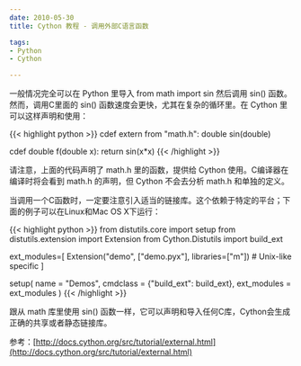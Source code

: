 ```yaml
---
date: 2010-05-30
title: Cython 教程 - 调用外部C语言函数

tags:
- Python
- Cython

---
```


一般情况完全可以在 Python 里导入 from math import sin 然后调用 sin() 函数。然而，调用C里面的 sin() 函数速度会更快，尤其在复杂的循环里。在 Cython 里可以这样声明和使用：

{{< highlight python >}}
cdef extern from "math.h":
    double sin(double)

cdef double f(double x):
    return sin(x*x)
{{< /highlight >}}

请注意，上面的代码声明了 math.h 里的函数，提供给 Cython 使用。C编译器在编译时将会看到 math.h 的声明，但 Cython 不会去分析 math.h 和单独的定义。

当调用一个C函数时，一定要注意引入适当的链接库。这个依赖于特定的平台；下面的例子可以在Linux和Mac OS X下运行：

{{< highlight python >}}
from distutils.core import setup
from distutils.extension import Extension
from Cython.Distutils import build_ext

ext_modules=[
    Extension("demo",
              ["demo.pyx"],
              libraries=["m"]) # Unix-like specific
]

setup(
  name = "Demos",
  cmdclass = {"build_ext": build_ext},
  ext_modules = ext_modules
)
{{< /highlight >}}

跟从 math 库里使用 sin() 函数一样，它可以声明和导入任何C库，Cython会生成正确的共享或者静态链接库。

参考：[http://docs.cython.org/src/tutorial/external.html](http://docs.cython.org/src/tutorial/external.html)

